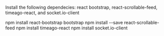 Install the following dependecies:
react bootstrap, react-scrollable-feed, timeago-react, and socket.io-client

npm install react-bootstrap bootstrap
npm install --save react-scrollable-feed
npm install timeago-react
npm install socket.io-client
